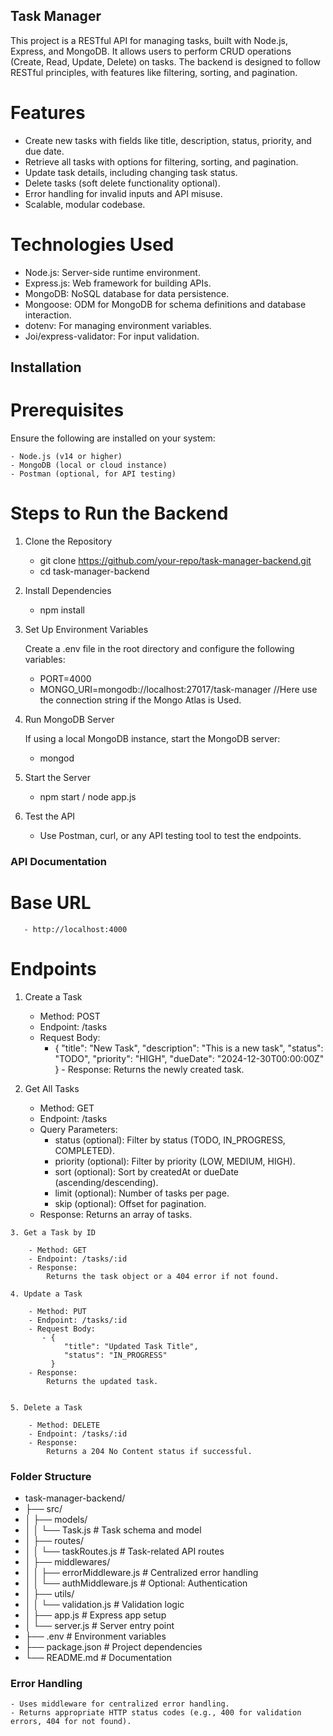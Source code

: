 ## Task Manager

This project is a RESTful API for managing tasks, built with Node.js, Express, and MongoDB. It allows users to perform CRUD operations (Create, Read, Update, Delete) on tasks. The backend is designed to follow RESTful principles, with features like filtering, sorting, and pagination.


# Features

  - Create new tasks with fields like title, description, status, priority, and due date.
  - Retrieve all tasks with options for filtering, sorting, and pagination.
  - Update task details, including changing task status.
  - Delete tasks (soft delete functionality optional).
  - Error handling for invalid inputs and API misuse.
  - Scalable, modular codebase.


# Technologies Used

  - Node.js: Server-side runtime environment.
  - Express.js: Web framework for building APIs.
  - MongoDB: NoSQL database for data persistence.
  - Mongoose: ODM for MongoDB for schema definitions and database interaction.
  - dotenv: For managing environment variables.
  - Joi/express-validator: For input validation.


## Installation

# Prerequisites
  Ensure the following are installed on your system:
    
    - Node.js (v14 or higher)
    - MongoDB (local or cloud instance)
    - Postman (optional, for API testing)


# Steps to Run the Backend

  1. Clone the Repository
     
        - git clone https://github.com/your-repo/task-manager-backend.git
        - cd task-manager-backend
    
  2. Install Dependencies

        - npm install
    
  3. Set Up Environment Variables

     Create a .env file in the root directory and configure the following variables:
     
        - PORT=4000
        - MONGO_URI=mongodb://localhost:27017/task-manager //Here use the connection string if the Mongo Atlas is Used.
    
  4. Run MongoDB Server

     If using a local MongoDB instance, start the MongoDB server:

        - mongod

  6. Start the Server

        - npm start / node app.js

  7. Test the API

        - Use Postman, curl, or any API testing tool to test the endpoints.

     




### API Documentation

# Base URL

       - http://localhost:4000

# Endpoints

  1. Create a Task

      - Method: POST
      - Endpoint: /tasks
      - Request Body:
          - {
              "title": "New Task",
              "description": "This is a new task",
              "status": "TODO",
              "priority": "HIGH",
              "dueDate": "2024-12-30T00:00:00Z"
            }
    - Response:
        Returns the newly created task.

   2. Get All Tasks

        - Method: GET
        - Endpoint: /tasks
        - Query Parameters:
            - status (optional): Filter by status (TODO, IN_PROGRESS, COMPLETED).
            - priority (optional): Filter by priority (LOW, MEDIUM, HIGH).
            - sort (optional): Sort by createdAt or dueDate (ascending/descending).
            - limit (optional): Number of tasks per page.
            - skip (optional): Offset for pagination.
        - Response:
            Returns an array of tasks.
          
    3. Get a Task by ID

        - Method: GET
        - Endpoint: /tasks/:id
        - Response:
            Returns the task object or a 404 error if not found.

    4. Update a Task
    
        - Method: PUT
        - Endpoint: /tasks/:id
        - Request Body:
           - {
                "title": "Updated Task Title",
                "status": "IN_PROGRESS"
             }
        - Response:
            Returns the updated task.


    5. Delete a Task
    
        - Method: DELETE
        - Endpoint: /tasks/:id
        - Response:
            Returns a 204 No Content status if successful.



### Folder Structure

   - task-manager-backend/
   - ├── src/
   - │   ├── models/
   - │   │   └── Task.js            # Task schema and model
   - │   ├── routes/
   - │   │   └── taskRoutes.js      # Task-related API routes
   - │   ├── middlewares/
   - │   │   ├── errorMiddleware.js # Centralized error handling
   - │   │   └── authMiddleware.js  # Optional: Authentication
   - │   ├── utils/
   - │   │   └── validation.js      # Validation logic
   - │   ├── app.js                 # Express app setup
   - │   └── server.js              # Server entry point
   - ├── .env                       # Environment variables
   - ├── package.json               # Project dependencies
   - └── README.md                  # Documentation



### Error Handling

    - Uses middleware for centralized error handling.
    - Returns appropriate HTTP status codes (e.g., 400 for validation errors, 404 for not found).









